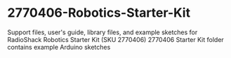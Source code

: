 # 2770406-Robotics-Starter-Kit
Support files, user's guide, library files, and example sketches for RadioShack Robotics Starter Kit (SKU 2770406)
2770406 Starter Kit folder contains example Arduino sketches
